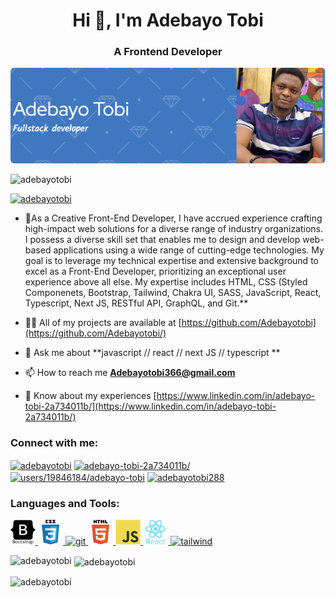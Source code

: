<h1 align="center">Hi 👋, I'm Adebayo Tobi</h1>
<h3 align="center">A Frontend Developer</h3>

![Header](./github-header-image.png)

<p align="left"> <img src="https://komarev.com/ghpvc/?username=adebayotobi&label=Profile%20views&color=0e75b6&style=flat" alt="adebayotobi" /> </p>

<p align="left"> <a href="https://github.com/ryo-ma/github-profile-trophy"><img src="https://github-profile-trophy.vercel.app/?username=adebayotobi" alt="adebayotobi" /></a> </p>

- 🌱As a Creative  Front-End Developer, I have accrued experience crafting high-impact web solutions for a diverse range of industry organizations. I possess a diverse skill set that enables me to design and develop web-based applications using a wide range of cutting-edge technologies. My goal is to leverage my technical expertise and extensive background to excel as a Front-End Developer, prioritizing an exceptional user experience above all else.
My expertise includes HTML, CSS (Styled Componenets, Bootstrap, Tailwind, Chakra UI, SASS, JavaScript, React, Typescript, Next JS, RESTful API, GraphQL, and Git.**

- 👨‍💻 All of my projects are available at [https://github.com/Adebayotobi](https://github.com/Adebayotobi/)

- 💬 Ask me about **javascript // react // next JS // typescript **

- 📫 How to reach me **Adebayotobi366@gmail.com**

- 📄 Know about my experiences [https://www.linkedin.com/in/adebayo-tobi-2a734011b/](https://www.linkedin.com/in/adebayo-tobi-2a734011b/)

<h3 align="left">Connect with me:</h3>
<p align="left">
<a href="https://codepen.io/adebayotobi" target="blank"><img align="center" src="https://raw.githubusercontent.com/rahuldkjain/github-profile-readme-generator/master/src/images/icons/Social/codepen.svg" alt="adebayotobi" height="30" width="40" /></a>
<a href="https://linkedin.com/in/adebayo-tobi-2a734011b/" target="blank"><img align="center" src="https://raw.githubusercontent.com/rahuldkjain/github-profile-readme-generator/master/src/images/icons/Social/linked-in-alt.svg" alt="adebayo-tobi-2a734011b/" height="30" width="40" /></a>
<a href="https://stackoverflow.com/users/users/19846184/adebayo-tobi" target="blank"><img align="center" src="https://raw.githubusercontent.com/rahuldkjain/github-profile-readme-generator/master/src/images/icons/Social/stack-overflow.svg" alt="users/19846184/adebayo-tobi" height="30" width="40" /></a>
<a href="https://fb.com/adebayotobi288" target="blank"><img align="center" src="https://raw.githubusercontent.com/rahuldkjain/github-profile-readme-generator/master/src/images/icons/Social/facebook.svg" alt="adebayotobi288" height="30" width="40" /></a>
</p>

<h3 align="left">Languages and Tools:</h3>
<p align="left"> <a href="https://getbootstrap.com" target="_blank" rel="noreferrer"> <img src="https://raw.githubusercontent.com/devicons/devicon/master/icons/bootstrap/bootstrap-plain-wordmark.svg" alt="bootstrap" width="40" height="40"/> </a> <a href="https://www.w3schools.com/css/" target="_blank" rel="noreferrer"> <img src="https://raw.githubusercontent.com/devicons/devicon/master/icons/css3/css3-original-wordmark.svg" alt="css3" width="40" height="40"/> </a> <a href="https://git-scm.com/" target="_blank" rel="noreferrer"> <img src="https://www.vectorlogo.zone/logos/git-scm/git-scm-icon.svg" alt="git" width="40" height="40"/> </a> <a href="https://www.w3.org/html/" target="_blank" rel="noreferrer"> <img src="https://raw.githubusercontent.com/devicons/devicon/master/icons/html5/html5-original-wordmark.svg" alt="html5" width="40" height="40"/> </a> <a href="https://developer.mozilla.org/en-US/docs/Web/JavaScript" target="_blank" rel="noreferrer"> <img src="https://raw.githubusercontent.com/devicons/devicon/master/icons/javascript/javascript-original.svg" alt="javascript" width="40" height="40"/> </a> <a href="https://reactjs.org/" target="_blank" rel="noreferrer"> <img src="https://raw.githubusercontent.com/devicons/devicon/master/icons/react/react-original-wordmark.svg" alt="react" width="40" height="40"/> </a> <a href="https://tailwindcss.com/" target="_blank" rel="noreferrer"> <img src="https://www.vectorlogo.zone/logos/tailwindcss/tailwindcss-icon.svg" alt="tailwind" width="40" height="40"/> </a> <a href="https://vuejs.org/" target="_blank" rel="noreferrer"></a> </p>

<p><img align="left" src="https://github-readme-stats.vercel.app/api/top-langs?username=adebayotobi&show_icons=true&locale=en&layout=compact" alt="adebayotobi" /></p>

<p>&nbsp;<img align="center" src="https://github-readme-stats.vercel.app/api?username=adebayotobi&show_icons=true&locale=en" alt="adebayotobi" /></p>

<p><img align="center" src="https://github-readme-streak-stats.herokuapp.com/?user=adebayotobi&" alt="adebayotobi" /></p>
